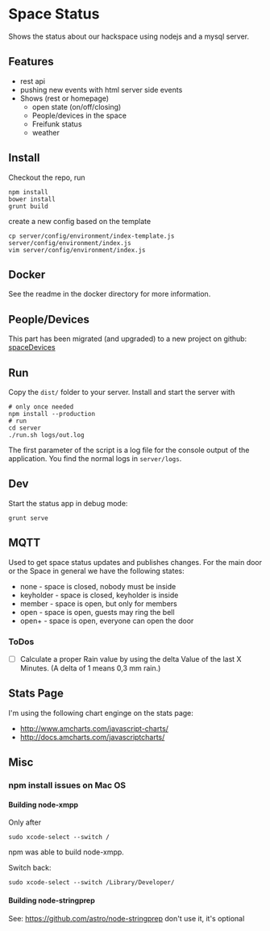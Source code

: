# Space Status

Shows the status about our hackspace using nodejs and a mysql server.

## Features
* rest api
* pushing new events with html server side events
* Shows (rest or homepage)
    * open state (on/off/closing)
    * People/devices in the space
    * Freifunk status
    * weather


## Install

Checkout the repo, run
```
npm install
bower install
grunt build
```

create a new config based on the template
```
cp server/config/environment/index-template.js server/config/environment/index.js
vim server/config/environment/index.js
```

## Docker

See the readme in the docker directory for more information.

## People/Devices

This part has been migrated (and upgraded) to a new project on github: [spaceDevices](https://github.com/smilix/spaceDevices)

## Run
Copy the ```dist/``` folder to your server. Install and start the server with
```
# only once needed
npm install --production
# run
cd server
./run.sh logs/out.log
```
The first parameter of the script is a log file for the console output of the application. You find the normal logs in ```server/logs```.


## Dev
Start the status app in debug mode:
```
grunt serve
```

## MQTT
Used to get space status updates and publishes changes. For the main door or the Space in general we have the following states:
* none      - space is closed, nobody must be inside
* keyholder - space is closed, keyholder is inside
* member    - space is open, but only for members
* open      - space is open, guests may ring the bell
* open+     - space is open, everyone can open the door


### ToDos
- [ ] Calculate a proper Rain value by using the delta Value of the last X Minutes. (A delta of 1 means 0,3 mm rain.)


## Stats Page
I'm using the following chart enginge on the stats page:

* http://www.amcharts.com/javascript-charts/
* http://docs.amcharts.com/javascriptcharts/

## Misc

### npm install issues on Mac OS

#### Building node-xmpp

Only after
```
sudo xcode-select --switch /
```
npm was able to build node-xmpp.

Switch back:
```
sudo xcode-select --switch /Library/Developer/
```

#### Building node-stringprep
See: https://github.com/astro/node-stringprep
don't use it, it's optional
